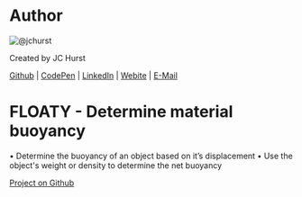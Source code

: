 # Author
![@jchurst](https://avatars0.githubusercontent.com/jchurst?&s=128)

Created by JC Hurst

[Github](https://github.com/jchurst) | [CodePen](http://codepen.io/jchurst/) | [LinkedIn](https://www.linkedin.com/in/jchurst) | [Webite](http://hurstcreative.com/) | [E-Mail](mailto:jchurstmail@gmail.com)

# FLOATY - Determine material buoyancy

• Determine the buoyancy of an object based on it’s displacement
• Use the object's weight or density to determine the net buoyancy

[Project on Github](https://github.com/jchurst/floaty)
